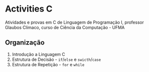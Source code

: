 # Activities C

Atividades e provas em C de Linguagem de Programação I, professor Glaubos Climaco, curso de Ciência da Computação - UFMA

## Organização
1. Introdução a Linguagem C
2. Estrutura de Decisão - `if`/`else` e `swicth`/`case`
3. Estrutura de Repetição - `for` e `while`
